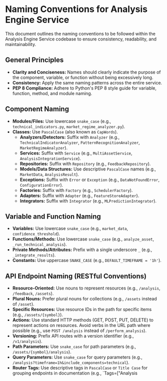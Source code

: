 # Naming Conventions for Analysis Engine Service

This document outlines the naming conventions to be followed within the Analysis Engine Service codebase to ensure consistency, readability, and maintainability.

## General Principles

*   **Clarity and Conciseness:** Names should clearly indicate the purpose of the component, variable, or function without being excessively long.
*   **Consistency:** Apply the same naming patterns across the entire service.
*   **PEP 8 Compliance:** Adhere to Python's PEP 8 style guide for variable, function, method, and module naming.

## Component Naming

*   **Modules/Files:** Use lowercase `snake_case` (e.g., `technical_indicators.py`, `market_regime_analyzer.py`).
*   **Classes:** Use `PascalCase` (also known as `CapWords`).
    *   **Analyzers/Detectors:** Suffix with `Analyzer` (e.g., `TechnicalIndicatorAnalyzer`, `PatternRecognitionAnalyzer`, `MarketRegimeAnalyzer`).
    *   **Services:** Suffix with `Service` (e.g., `MultiAssetService`, `AnalysisIntegrationService`).
    *   **Repositories:** Suffix with `Repository` (e.g., `FeedbackRepository`).
    *   **Models/Data Structures:** Use descriptive `PascalCase` names (e.g., `MarketData`, `AnalysisResult`).
    *   **Exceptions:** Suffix with `Error` or `Exception` (e.g., `DataNotFoundError`, `ConfigurationError`).
    *   **Factories:** Suffix with `Factory` (e.g., `SchedulerFactory`).
    *   **Adapters:** Suffix with `Adapter` (e.g., `FeatureStoreAdapter`).
    *   **Integrators:** Suffix with `Integrator` (e.g., `MLPredictionIntegrator`).

## Variable and Function Naming

*   **Variables:** Use lowercase `snake_case` (e.g., `market_data`, `confidence_threshold`).
*   **Functions/Methods:** Use lowercase `snake_case` (e.g., `analyze_asset`, `_run_technical_analysis`).
*   **Private Methods/Attributes:** Prefix with a single underscore `_` (e.g., `_integrate_results`).
*   **Constants:** Use uppercase `SNAKE_CASE` (e.g., `DEFAULT_TIMEFRAME = '1h'`).

## API Endpoint Naming (RESTful Conventions)

*   **Resource-Oriented:** Use nouns to represent resources (e.g., `/analysis`, `/feedback`, `/assets`).
*   **Plural Nouns:** Prefer plural nouns for collections (e.g., `/assets` instead of `/asset`).
*   **Specific Resources:** Use resource IDs in the path for specific items (e.g., `/assets/{symbol}`).
*   **Actions:** Use standard HTTP methods (GET, POST, PUT, DELETE) to represent actions on resources. Avoid verbs in the URL path where possible (e.g., use `POST /analysis` instead of `/perform_analysis`).
*   **Versioning:** Prefix API routes with a version identifier (e.g., `/v1/analysis`).
*   **Path Parameters:** Use `snake_case` for path parameters (e.g., `/assets/{symbol}/analysis`).
*   **Query Parameters:** Use `snake_case` for query parameters (e.g., `/analysis?timeframe=1h&include_components=technical`).
*   **Router Tags:** Use descriptive tags in `PascalCase` or `Title Case` for grouping endpoints in documentation (e.g., `Tags=["Analysis